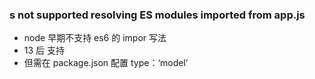 <!--
 * @Author: SunBOY
 * @Date: 2022-11-02 15:00:07
 * @LastEditors: SunBOY
 * @LastEditTime: 2022-11-02 15:02:02
 * @FilePath: \问题.md
 * @Description:
 * Copyright 2022 OBKoro1, All Rights Reserved.
 * 2022-11-02 15:00:07
-->

### s not supported resolving ES modules imported from app.js

- node 早期不支持 es6 的 impor 写法
- 13 后 支持
- 但需在 package.json 配置 type：‘model’
